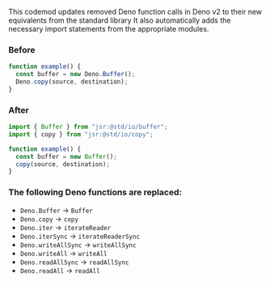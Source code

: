 This codemod updates removed Deno function calls in Deno v2 to their new
equivalents from the standard library It also automatically adds the necessary
import statements from the appropriate modules.

### Before

```ts
function example() {
  const buffer = new Deno.Buffer();
  Deno.copy(source, destination);
}
```

### After

```ts
import { Buffer } from "jsr:@std/io/buffer";
import { copy } from "jsr:@std/io/copy";

function example() {
  const buffer = new Buffer();
  copy(source, destination);
}
```

### The following Deno functions are replaced:

- `Deno.Buffer` → `Buffer`
- `Deno.copy` → `copy`
- `Deno.iter` → `iterateReader`
- `Deno.iterSync` → `iterateReaderSync`
- `Deno.writeAllSync` → `writeAllSync`
- `Deno.writeAll` → `writeAll`
- `Deno.readAllSync` → `readAllSync`
- `Deno.readAll` → `readAll`
